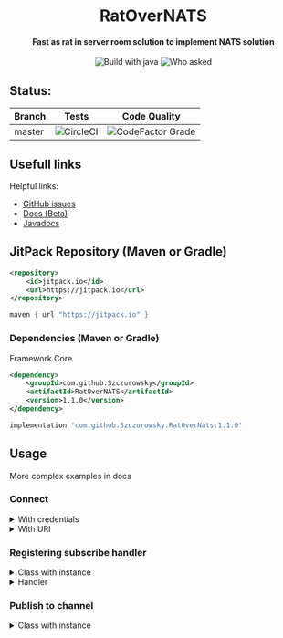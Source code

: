 <div align="center">
<h1>RatOverNATS</h1>
<h4>Fast as rat in server room solution to implement NATS solution</h4>
<img src="https://forthebadge.com/images/badges/made-with-java.svg" alt="Build with java">
<img src="https://forthebadge.com/images/badges/you-didnt-ask-for-this.svg" alt="Who asked">
</div>

## Status:

| Branch  | Tests                                                                                             | Code Quality |
|--------|---------------------------------------------------------------------------------------------------|--------------|
| master  | ![CircleCI](https://img.shields.io/circleci/build/github/Szczurowsky/RatOverNATS/master?style=for-the-badge) | ![CodeFactor Grade](https://img.shields.io/codefactor/grade/github/Szczurowsky/RatOverNATS/master?style=for-the-badge) |

## Usefull links
Helpful links:
- [GitHub issues](https://github.com/Szczurowsky/RatOverNATS/issues)
- [Docs (Beta)](https://docs.szczurowsky.pl/v/ratovernats-wiki/)
- [Javadocs](https://szczurowsky.github.io/RatOverNATS/)

## JitPack Repository (Maven or Gradle) ️
```xml
<repository>
    <id>jitpack.io</id>
    <url>https://jitpack.io</url>
</repository>
```
```groovy
maven { url "https://jitpack.io" }
```

### Dependencies (Maven or Gradle)
Framework Core
```xml
<dependency>
    <groupId>com.github.Szczurowsky</groupId>
    <artifactId>RatOverNATS</artifactId>
    <version>1.1.0</version>
</dependency>
```
```groovy
implementation 'com.github.Szczurowsky:RatOverNats:1.1.0'
```

## Usage
More complex examples in docs

### Connect

<details>
<summary>With credentials</summary>

```java
public class Example {
    
    public Example() {
        RatOverNats ratOverNats = new RatOverNatsBuilder()
                .options(
                        new Options.Builder()
                                .server("nats://localhost:4222")
                                .userInfo("login", "password")
                                .build()
                )
                .build();
    }
    
}

```

</details>

<details>
<summary>With URI</summary>

```java
public class Example {

    public Example() {
        RatOverNats ratOverNats = new RatOverNatsBuilder()
                .uri("nats://localhost:4222")
                .build();
    }
    
}

```

</details>

### Registering subscribe handler

<details>
<summary>Class with instance</summary>

```java
public class Example {

    public Example() {
        RatOverNats ratOverNats = new RatOverNatsBuilder()
                .options(
                        new Options.Builder()
                                .server("nats://localhost:4222")
                                .userInfo("login", "password")
                                .build()
                )
                .registerHandler(new TestMessageHandler())
                .build();
    }
    
}

```

</details>

<details>
<summary>Handler</summary>

```java
public class TestMessageHandler extends RatMessageHandler<String> {

    protected TestMessageHandler() {
        super(1, "test");
    }

    @Override
    protected void onReceive(String s, Message message) {
        System.out.println(s);
    }
}

```

</details>

### Publish to channel

<details>
<summary>Class with instance</summary>

```java
public class Example {

    public Example() {
        RatOverNats ratOverNats = new RatOverNatsBuilder()
                .options(
                        new Options.Builder()
                                .server("nats://localhost:4222")
                                .userInfo("login", "password")
                                .build()
                )
                .registerHandler(new TestMessageHandler())
                .build();
        ratOverNats.publish("test", new Packet<>("test").setPacketId(1));
    }
    
}

```

</details>
